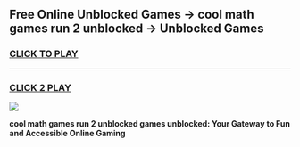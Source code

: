 
## Free Online Unblocked Games → cool math games run 2 unblocked → Unblocked Games
<h3>
<a href="https://premium.freeplayer.one?title=cool_math_games_run_2_unblocked&ref=21F">CLICK TO PLAY</a></h3>
<hr>

<h3>
<a href="https://premium.freeplayer.one?title=cool_math_games_run_2_unblocked&ref=21F">CLICK 2 PLAY</a>
  
</h3>

<a href="https://premium.freeplayer.one?title=cool_math_games_run_2_unblocked&ref=21F/"><img src="https://clearcache.store/games.png"></a>


**cool math games run 2 unblocked games unblocked: Your Gateway to Fun and Accessible Online Gaming**

